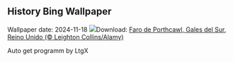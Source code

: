 ## History Bing Wallpaper
Wallpaper date: 2024-11-18
![](https://www.bing.com/th?id=OHR.PorthcawlLighthouse_ES-ES1528982827_UHD.jpg&w=1000)Download: [Faro de Porthcawl, Gales del Sur, Reino Unido (© Leighton Collins/Alamy)](https://www.bing.com/th?id=OHR.PorthcawlLighthouse_ES-ES1528982827_UHD.jpg)

Auto get programm by LtgX
